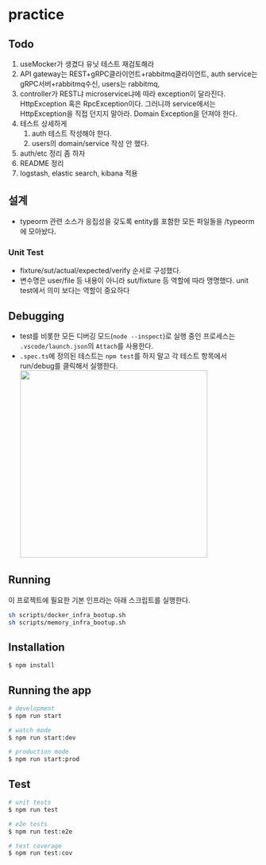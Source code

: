 # practice

## Todo

1. useMocker가 생겼다 유닛 테스트 재검토해라
1. API gateway는 REST+gRPC클라이언트+rabbitmq클라이언트, auth service는 gRPC서버+rabbitmq수신, users는 rabbitmq,
1. controller가 REST냐 microservice냐에 따라 exception이 달라진다. HttpException 혹은 RpcException이다.
   그러니까 service에서는 HttpException을 직접 던지지 말아라. Domain Exception을 던져야 한다.
1. 테스트 상세하게
    1. auth 테스트 작성해야 한다.
    1. users의 domain/service 작성 안 했다.
1. auth/etc 정리 좀 하자
1. README 정리
1. logstash, elastic search, kibana 적용

## 설계

-   typeorm 관련 소스가 응집성을 갖도록 entity를 포함한 모든 파일들을 /typeorm에 모아놨다.

### Unit Test

-   fixture/sut/actual/expected/verify 순서로 구성했다.
-   변수명은 user/file 등 내용이 아니라 sut/fixture 등 역할에 따라 명명했다.
    unit test에서 의미 보다는 역할이 중요하다

## Debugging

-   test를 비롯한 모든 디버깅 모드(`node --inspect`)로 실행 중인 프로세스는 `.vscode/launch.json`의 `Attach`를 사용한다.
-   `.spec.ts`에 정의된 테스트는 `npm test`를 하지 말고 각 테스트 항목에서 run/debug를 클릭해서 실행한다.
    <img src="./docs/test-buttons.png" width="377" alt="" />

## Running

이 프로젝트에 필요한 기본 인프라는 아래 스크립트를 실행한다.

```bash
sh scripts/docker_infra_bootup.sh
sh scripts/memory_infra_bootup.sh
```

## Installation

```bash
$ npm install
```

## Running the app

```bash
# development
$ npm run start

# watch mode
$ npm run start:dev

# production mode
$ npm run start:prod
```

## Test

```bash
# unit tests
$ npm run test

# e2e tests
$ npm run test:e2e

# test coverage
$ npm run test:cov
```
